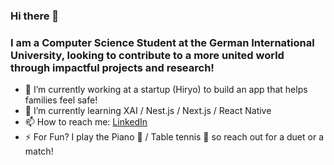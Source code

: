 ### Hi there 👋
### I am a Computer Science Student at the German International University, looking to contribute to a more united world through impactful projects and research!

- 🔭 I’m currently working at a startup (Hiryo) to build an app that helps families feel safe!
- 🌱 I’m currently learning XAI / Nest.js / Next.js / React Native
- 📫 How to reach me: [LinkedIn](www.linkedin.com/in/alaa--ashraf/)
- ⚡ For Fun? I play the Piano 🎹 / Table tennis 🏓 so reach out for a duet or a match!
